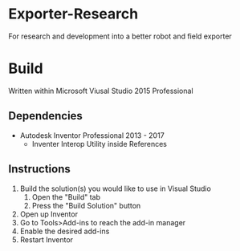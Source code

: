# Exporter-Research
For research and development into a better robot and field exporter

# Build

Written within Microsoft Viusal Studio 2015 Professional

## Dependencies

* Autodesk Inventor Professional 2013 - 2017
    * Inventer Interop Utility inside References 

## Instructions
1. Build the solution(s) you would like to use in Visual Studio
    1. Open the "Build" tab
    2. Press the "Build Solution" button
2. Open up Inventor
3. Go to Tools>Add-ins to reach the add-in manager
4. Enable the desired add-ins
5. Restart Inventor
